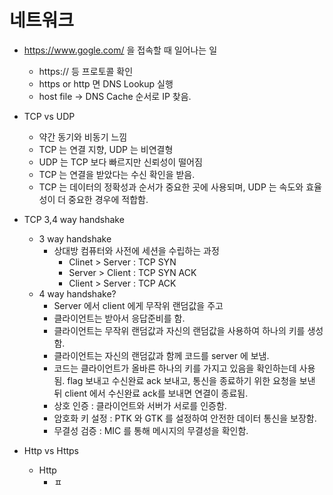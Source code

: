 


# 네트워크

* https://www.gogle.com/ 을 접속할 때 일어나는 일
	* https:// 등 프로토콜 확인
	* https or http 면 DNS Lookup 실행
	* host file -> DNS Cache 순서로 IP 찾음.

* TCP vs UDP
	* 약간 동기와 비동기 느낌
	* TCP 는 연결 지향, UDP 는 비연결형
	* UDP 는 TCP 보다 빠르지만 신뢰성이 떨어짐 
	* TCP 는 연결을 받았다는 수신 확인을 받음.
	* TCP 는 데이터의 정확성과 순서가 중요한 곳에 사용되며, UDP 는 속도와 효율성이 더 중요한 경우에 적합함.

* TCP 3,4 way handshake
	* 3 way handshake
		* 상대방 컴퓨터와 사전에 세션을 수립하는 과정
			* Clinet > Server : TCP SYN
			* Server > Client : TCP SYN ACK
			* Client > Server : TCP ACK
	* 4 way handshake?
		* Server 에서 client 에게 무작위 랜덤값을 주고 
		* 클라이언트는 받아서 응답준비를 함.
		* 클라이언트는 무작위 랜덤값과 자신의 랜덤값을 사용하여 하나의 키를 생성함.
		* 클라이언트는 자신의 랜덤값과 함께 코드를 server 에 보냄.
		* 코드는 클라이언트가 올바른 하나의 키를 가지고 있음을 확인하는데 사용됨.
		flag 보내고 수신완료 ack 보내고, 통신을 종료하기 위한 요청을 보낸 뒤 client 에서 수신완료 ack를 보내면 연결이 종료됨.
		* 상호 인증 : 클라이언트와 서버가 서로를 인증함.
		* 암호화 키 설정 : PTK 와 GTK 를 설정하여 안전한 데이터 통신을 보장함.
		* 무결성 검증 : MIC 를 통해 메시지의 무결성을 확인함.

* Http vs Https
	* Http
		* ㅍ